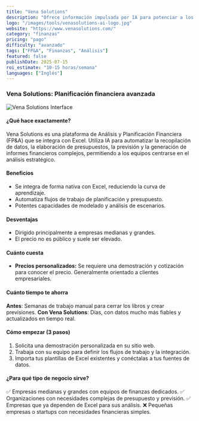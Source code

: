 ```yaml
---
title: "Vena Solutions"
description: "Ofrece información impulsada por IA para potenciar a los equipos de FP&A (Análisis y Planificación Financiera)."
logo: "/images/tools/venasolutions-ai-logo.jpg"
website: "https://www.venasolutions.com/"
category: "finanzas"
pricing: "pago"
difficulty: "avanzado"
tags: ["FP&A", "Finanzas", "Análisis"]
featured: false
publishDate: 2025-07-15
roi_estimate: "10-15 horas/semana"
languages: ["Inglés"]
---
```


### Vena Solutions: Planificación financiera avanzada

![Vena Solutions Interface](/images/tools/venasolutions-hero.jpg)

#### ¿Qué hace exactamente?
Vena Solutions es una plataforma de Análisis y Planificación Financiera (FP&A) que se integra con Excel. Utiliza IA para automatizar la recopilación de datos, la elaboración de presupuestos, la previsión y la generación de informes financieros complejos, permitiendo a los equipos centrarse en el análisis estratégico.

#### Beneficios
- Se integra de forma nativa con Excel, reduciendo la curva de aprendizaje.
- Automatiza flujos de trabajo de planificación y presupuesto.
- Potentes capacidades de modelado y análisis de escenarios.

#### Desventajas
- Dirigido principalmente a empresas medianas y grandes.
- El precio no es público y suele ser elevado.

#### Cuánto cuesta
- **Precios personalizados:** Se requiere una demostración y cotización para conocer el precio. Generalmente orientado a clientes empresariales.

#### Cuánto tiempo te ahorra
**Antes**: Semanas de trabajo manual para cerrar los libros y crear previsiones.
**Con Vena Solutions**: Días, con datos mucho más fiables y actualizados en tiempo real.

#### Cómo empezar (3 pasos)
1. Solicita una demostración personalizada en su sitio web.
2. Trabaja con su equipo para definir los flujos de trabajo y la integración.
3. Importa tus plantillas de Excel existentes y conéctalas a tus fuentes de datos.

#### ¿Para qué tipo de negocio sirve?
✅ Empresas medianas y grandes con equipos de finanzas dedicados.
✅ Organizaciones con necesidades complejas de presupuesto y previsión.
✅ Empresas que ya dependen de Excel para sus análisis.
❌ Pequeñas empresas o startups con necesidades financieras simples.
